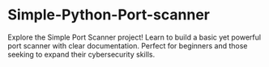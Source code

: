 # Simple-Python-Port-scanner
Explore the Simple Port Scanner project! Learn to build a basic yet powerful port scanner with clear documentation. Perfect for beginners and those seeking to expand their cybersecurity skills.
